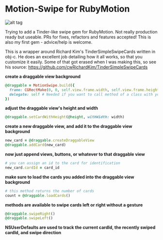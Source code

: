 Motion-Swipe for RubyMotion
====================
![alt tag](http://imgur.com/4bYw12e.gif)

Trying to add a Tinder-like swipe gem for RubyMotion. Not really production ready but useable. PRs for fixes, refactors and features accepted! This is also my first gem - advice/help is welcome.

This is a wrapper around Richard Kim's TinderSimpleSwipeCards written in obj-c. He does an excellent job detailing how it all works, so that you customize it easily. Some of that got erased when I was making this, so see his source: https://github.com/cwRichardKim/TinderSimpleSwipeCards

__create a draggable view background__
``` ruby
@draggable = MotionSwipe.build({
  frame: CGRectMake(0, 0, self.view.frame.width, self.view.frame.height),
  delegate: self # Needed if you want to call method of a class with your button
})
```

__adjust the draggable view's height and width__
``` ruby
@draggable.setCardWithHeight(@height, withWidth: width)
```

__create a new draggable view, and add it to the draggable view background__
``` ruby
new_card = @draggable.createDraggableView
@draggable.addCard(new_card)
```

__now just append views, buttons, or whatever to that draggable view__
``` ruby
# you can assign an id to the card for identification
new_card.cardId = card_id
```

__make sure to load the cards you added into the draggable view background__
``` ruby
# this method returns the number of cards
count = @draggable.loadCards()
```

__methods are available to swipe cards left or right without a gesture__
``` ruby
@draggable.swipeRight()
@draggable.swipeLeft()
```

__NSUserDefaults are used to track the current cardId, the recently swiped cardId, and swipe direction__



